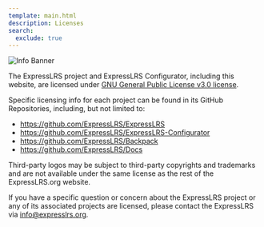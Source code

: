 ```yaml
---
template: main.html
description: Licenses
search:
  exclude: true
---
```


![Info Banner](https://raw.githubusercontent.com/ExpressLRS/ExpressLRS-Hardware/master/img/information.png)

The ExpressLRS project and ExpressLRS Configurator, including this website, are licensed under [GNU General Public
License v3.0 license](https://github.com/ExpressLRS/ExpressLRS/blob/master/LICENSE).

Specific licensing info for each project can be found in its GitHub Repositories, including, but not limited to:

* https://github.com/ExpressLRS/ExpressLRS
* https://github.com/ExpressLRS/ExpressLRS-Configurator
* https://github.com/ExpressLRS/Backpack
* https://github.com/ExpressLRS/Docs

Third-party logos may be subject to third-party copyrights and trademarks and are not available under the same license
as the rest of the ExpressLRS.org website.

If you have a specific question or concern about the ExpressLRS project or any of its associated projects are licensed,
please contact the ExpressLRS via info@expresslrs.org.
